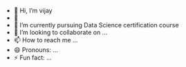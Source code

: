 - 👋 Hi, I’m vijay
- 👀
- 🌱 I’m currently pursuing Data Science certification course
- 💞️ I’m looking to collaborate on ...
- 📫 How to reach me ...
- 😄 Pronouns: ...
- ⚡ Fun fact: ...

<!---
Devilvija/Devilvija is a ✨ special ✨ repository because its `README.md` (this file) appears on your GitHub profile.
You can click the Preview link to take a look at your changes.
--->
